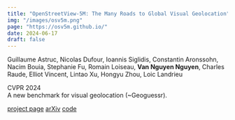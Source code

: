 ```yaml
---
title: "OpenStreetView-5M: The Many Roads to Global Visual Geolocation"
img: "/images/osv5m.png"
page: "https://osv5m.github.io/"
date: 2024-06-17
draft: false
---
```

Guillaume Astruc, Nicolas Dufour, Ioannis Siglidis, Constantin Aronssohn, Nacim Bouia, Stephanie Fu, Romain Loiseau, **Van Nguyen Nguyen**, Charles Raude, Elliot Vincent, Lintao Xu, Hongyu Zhou, Loic Landrieu

CVPR 2024  
A new benchmark for visual geolocation (~Geoguessr).

[project page](https://osv5m.github.io/)   [arXiv](https://arxiv.org/abs/2404.18873)   [code](https://github.com/gastruc/osv5m)